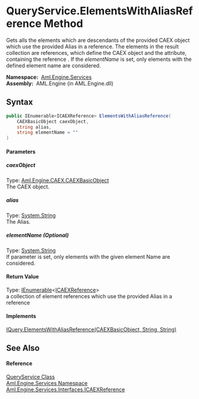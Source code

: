 QueryService.ElementsWithAliasReference Method
==============================================
Gets alls the elements which are descendants of the provided CAEX object which use the provided Alias in a reference. The elements in the result collection are references, which define the CAEX object and the attribute, containing the reference . If the *elementName* is set, only elements with the defined element name are considered.

  **Namespace:**  [Aml.Engine.Services][1]  
  **Assembly:**  AML.Engine (in AML.Engine.dll)

Syntax
------

```csharp
public IEnumerable<ICAEXReference> ElementsWithAliasReference(
	CAEXBasicObject caexObject,
	string alias,
	string elementName = ""
)
```

#### Parameters

##### *caexObject*
Type: [Aml.Engine.CAEX.CAEXBasicObject][2]  
The CAEX object.

##### *alias*
Type: [System.String][3]  
The Alias.

##### *elementName* (Optional)
Type: [System.String][3]  
If parameter is set, only elements with the given element Name are considered.

#### Return Value
Type: [IEnumerable][4]&lt;[ICAEXReference][5]>  
 a collection of element references which use the provided Alias in a reference 
#### Implements
[IQuery.ElementsWithAliasReference(CAEXBasicObject, String, String)][6]  


See Also
--------

#### Reference
[QueryService Class][7]  
[Aml.Engine.Services Namespace][1]  
[Aml.Engine.Services.Interfaces.ICAEXReference][5]  

[1]: ../README.md
[2]: ../../Aml.Engine.CAEX/CAEXBasicObject/README.md
[3]: https://docs.microsoft.com/dotnet/api/system.string
[4]: https://docs.microsoft.com/dotnet/api/system.collections.generic.ienumerable-1
[5]: ../../Aml.Engine.Services.Interfaces/ICAEXReference/README.md
[6]: ../../Aml.Engine.Services.Interfaces/IQuery/ElementsWithAliasReference.md
[7]: README.md
[8]: https://www.automationml.org
[9]: ../../icons/logoShade.png